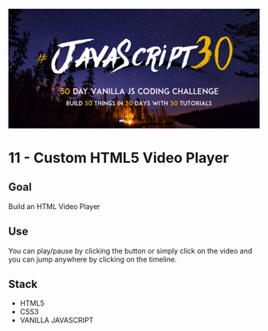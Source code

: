 ![JS30](../javascript30.png)

# 11 - Custom HTML5 Video Player

## Goal

Build an HTML Video Player

## Use

You can play/pause by clicking the button or simply click on the video and you can jump anywhere by clicking on the timeline.

## Stack

- HTML5
- CSS3
- VANILLA JAVASCRIPT
